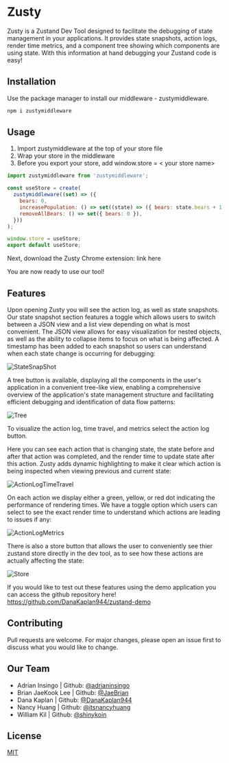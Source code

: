 # Zusty

Zusty is a Zustand Dev Tool designed to facilitate the debugging of state management in your applications. It provides state snapshots, action logs, render time metrics, and a component tree showing which components are using state. With this information at hand debugging your Zustand code is easy!

## Installation

Use the package manager to install our middleware - zustymiddleware.

```bash
npm i zustymiddleware
```

## Usage

1. Import zustymiddleware at the top of your store file
2. Wrap your store in the middleware
3. Before you export your store, add window.store = < your store name>

```javascript
import zustymiddleware from 'zustymiddleware';

const useStore = create(
  zustymiddleware((set) => ({
    bears: 0,
    increasePopulation: () => set((state) => ({ bears: state.bears + 1 })),
    removeAllBears: () => set({ bears: 0 }),
  }))
);

window.store = useStore;
export default useStore;
```

Next, download the Zusty Chrome extension: link here

You are now ready to use our tool!

## Features

Upon opening Zusty you will see the action log, as well as state snapshots. Our state snapshot section features a toggle which allows users to switch between a JSON view and a list view depending on what is most convenient. The JSON view allows for easy visualization for nested objects, as well as the ability to collapse items to focus on what is being affected. A timestamp has been added to each snapshot so users can understand when each state change is occurring for debugging:

![StateSnapShot](https://github.com/oslabs-beta/Zusty/assets/44410674/b1831e67-0b11-4ac6-b246-e99b43ad33a9)


A tree button is available, displaying all the components in the user's application in a convenient tree-like view, enabling a comprehensive overview of the application's state management structure and facilitating efficient debugging and identification of data flow patterns:

![Tree](https://github.com/oslabs-beta/Zusty/assets/44410674/73aea79b-dbe5-477e-ad01-de9f46645561)


To visualize the action log, time travel, and metrics select the action log button.

Here you can see each action that is changing state, the state before and after that action was completed, and the render time to update state after this action. Zusty adds dynamic highlighting to make it clear which action is being inspected when viewing previous and current state:

![ActionLogTimeTravel](https://github.com/oslabs-beta/Zusty/assets/44410674/611f61f0-e50c-4159-84f9-6e797adc4791)


On each action we display either a green, yellow, or red dot indicating the performance of rendering times. We have a toggle option which users can select to see the exact render time to understand which actions are leading to issues if any:

![ActionLogMetrics](https://github.com/oslabs-beta/Zusty/assets/44410674/ed336c59-b0af-421b-bc67-80a8deee9727)


There is also a store button that allows the user to conveniently see thier zustand store directly in the dev tool, as to see how these actions are actually affecting the state:

![Store](https://github.com/oslabs-beta/Zusty/assets/44410674/f082d5f8-a8d4-4853-bbd7-7bb1fc4bd893)



If you would like to test out these features using the demo application you can access the github repository here!
https://github.com/DanaKaplan944/zustand-demo


## Contributing

Pull requests are welcome. For major changes, please open an issue first
to discuss what you would like to change.

## Our Team

- Adrian Insingo | Github: [@adrianinsingo](https://github.com/adrianinsingo)
- Brian JaeKook Lee | Github: [@JaeBrian](https://github.com/JaeBrian)
- Dana Kaplan | Github: [@DanaKaplan944](https://github.com/DanaKaplan944)
- Nancy Huang | Github: [@itsnancyhuang](https://github.com/itsnancyhuang)
- William Kil | Github: [@shinykoin](https://github.com/shinykoin)

## License

[MIT](https://choosealicense.com/licenses/mit/)
